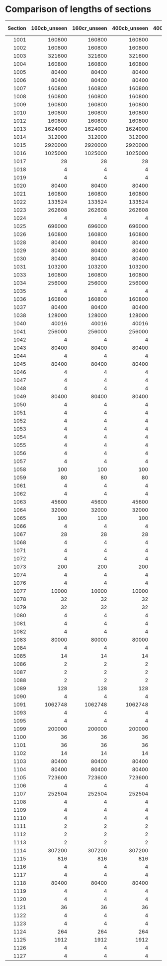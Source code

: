 # Comparison of lengths of sections
|Section|160cb_unseen|160cr_unseen|400cb_unseen|400cr_unseen|Close Encounters|
|------:|-----------:|-----------:|-----------:|-----------:|---------------:|
|   1001|      160800|      160800|      160800|      160800|          160800|
|   1002|      160800|      160800|      160800|      160800|          160800|
|   1003|      321600|      321600|      321600|      321600|          321600|
|   1004|      160800|      160800|      160800|      160800|          160800|
|   1005|       80400|       80400|       80400|       80400|           80400|
|   1006|       80400|       80400|       80400|       80400|           80400|
|   1007|      160800|      160800|      160800|      160800|          160800|
|   1008|      160800|      160800|      160800|      160800|          160800|
|   1009|      160800|      160800|      160800|      160800|          160800|
|   1010|      160800|      160800|      160800|      160800|          160800|
|   1012|      160800|      160800|      160800|      160800|          160800|
|   1013|     1624000|     1624000|     1624000|     1624000|         1624000|
|   1014|      312000|      312000|      312000|      312000|          312000|
|   1015|     2920000|     2920000|     2920000|     2920000|         2920000|
|   1016|     1025000|     1025000|     1025000|     1025000|         1025000|
|   1017|          28|          28|          28|          28|              28|
|   1018|           4|           4|           4|           4|               4|
|   1019|           4|           4|           4|           4|               4|
|   1020|       80400|       80400|       80400|       80400|           80400|
|   1021|      160800|      160800|      160800|      160800|          160800|
|   1022|      133524|      133524|      133524|      133524|          133524|
|   1023|      262608|      262608|      262608|      262608|          262600|
|   1024|           4|           4|           4|           4|               4|
|   1025|      696000|      696000|      696000|      696000|          696000|
|   1026|      160800|      160800|      160800|      160800|          160800|
|   1028|       80400|       80400|       80400|       80400|           80400|
|   1029|       80400|       80400|       80400|       80400|           80400|
|   1030|       80400|       80400|       80400|       80400|           80400|
|   1031|      103200|      103200|      103200|      103200|          103200|
|   1033|      160800|      160800|      160800|      160800|          160800|
|   1034|      256000|      256000|      256000|      256000|          256000|
|   1035|           4|           4|           4|           4|               4|
|   1036|      160800|      160800|      160800|      160800|          160800|
|   1037|       80400|       80400|       80400|       80400|           80400|
|   1038|      128000|      128000|      128000|      128000|          128000|
|   1040|       40016|       40016|       40016|       40016|           40016|
|   1041|      256000|      256000|      256000|      256000|          256000|
|   1042|           4|           4|           4|           4|               4|
|   1043|       80400|       80400|       80400|       80400|           80400|
|   1044|           4|           4|           4|           4|               4|
|   1045|       80400|       80400|       80400|       80400|           80400|
|   1046|           4|           4|           4|           4|               4|
|   1047|           4|           4|           4|           4|               4|
|   1048|           4|           4|           4|           4|               4|
|   1049|       80400|       80400|       80400|       80400|           80400|
|   1050|           4|           4|           4|           4|               4|
|   1051|           4|           4|           4|           4|               4|
|   1052|           4|           4|           4|           4|               4|
|   1053|           4|           4|           4|           4|               4|
|   1054|           4|           4|           4|           4|               4|
|   1055|           4|           4|           4|           4|               4|
|   1056|           4|           4|           4|           4|               4|
|   1057|           4|           4|           4|           4|               4|
|   1058|         100|         100|         100|         100|             100|
|   1059|          80|          80|          80|          80|              80|
|   1061|           4|           4|           4|           4|               4|
|   1062|           4|           4|           4|           4|               4|
|   1063|       45600|       45600|       45600|       45600|           45600|
|   1064|       32000|       32000|       32000|       32000|           32000|
|   1065|         100|         100|         100|         100|             100|
|   1066|           4|           4|           4|           4|               4|
|   1067|          28|          28|          28|          28|              28|
|   1068|           4|           4|           4|           4|               4|
|   1071|           4|           4|           4|           4|               4|
|   1072|           4|           4|           4|           4|               4|
|   1073|         200|         200|         200|         200|             200|
|   1074|           4|           4|           4|           4|               4|
|   1076|           4|           4|           4|           4|               4|
|   1077|       10000|       10000|       10000|       10000|           10000|
|   1078|          32|          32|          32|          32|              32|
|   1079|          32|          32|          32|          32|              32|
|   1080|           4|           4|           4|           4|               4|
|   1081|           4|           4|           4|           4|               4|
|   1082|           4|           4|           4|           4|               4|
|   1083|       80000|       80000|       80000|       80000|           80000|
|   1084|           4|           4|           4|           4|               4|
|   1085|          14|          14|          14|          14|              14|
|   1086|           2|           2|           2|           2|               2|
|   1087|           2|           2|           2|           2|               2|
|   1088|           2|           2|           2|           2|               2|
|   1089|         128|         128|         128|         128|             128|
|   1090|           4|           4|           4|           4|               4|
|   1091|     1062748|     1062748|     1062748|     1062748|         1062748|
|   1093|           4|           4|           4|           4|               4|
|   1095|           4|           4|           4|           4|               4|
|   1099|      200000|      200000|      200000|      200000|          200000|
|   1100|          36|          36|          36|          36|              36|
|   1101|          36|          36|          36|          36|              36|
|   1102|          14|          14|          14|          14|              14|
|   1103|       80400|       80400|       80400|       80400|           80400|
|   1104|       80400|       80400|       80400|       80400|           80400|
|   1105|      723600|      723600|      723600|      723600|          723600|
|   1106|           4|           4|           4|           4|               4|
|   1107|      252504|      252504|      252504|      252504|          252504|
|   1108|           4|           4|           4|           4|               4|
|   1109|           4|           4|           4|           4|               4|
|   1110|           4|           4|           4|           4|               4|
|   1111|           2|           2|           2|           2|               2|
|   1112|           2|           2|           2|           2|               2|
|   1113|           2|           2|           2|           2|               2|
|   1114|      307200|      307200|      307200|      307200|          307200|
|   1115|         816|         816|         816|         816|             816|
|   1116|           4|           4|           4|           4|               4|
|   1117|           4|           4|           4|           4|               4|
|   1118|       80400|       80400|       80400|       80400|           80400|
|   1119|           4|           4|           4|           4|               4|
|   1120|           4|           4|           4|           4|               4|
|   1121|          36|          36|          36|          36|              36|
|   1122|           4|           4|           4|           4|               4|
|   1123|           4|           4|           4|           4|               4|
|   1124|         264|         264|         264|         264|             264|
|   1125|        1912|        1912|        1912|        1912|            1912|
|   1126|           4|           4|           4|           4|               4|
|   1127|           4|           4|           4|           4|               4|
